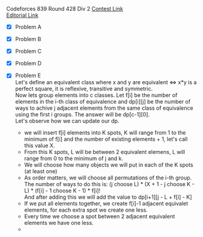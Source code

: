 Codeforces 839 Round 428 Div 2
[Contest Link](http://codeforces.com/contest/839)  
[Editorial Link](http://codeforces.com/blog/entry/53815)  

- [x] Problem A  

- [x] Problem B  

- [x] Problem C  

- [x] Problem D  

- [x] Problem E  
Let's define an equivalent class where x and y are equivalent <=> x*y is a perfect square, it is reflexive, transitive and symmetric.  
Now lets group elements into c classes. Let f[i] be the number of elements in the i-th class of equivalence and dp[i][j] be the number of ways to achive j adjacent elements from the same class of equivalence using the first i groups. The answer will be dp[c-1][0].  
Let's observe how we can update our dp.
  - we will insert f[i] elements into K spots, K will range from 1 to the minimum of f[i] and the number of existing elements + 1, let's call this value X.  
  - From this K spots, L will be between 2 equivalent elemens, L will range from 0 to the minimum of j and k.  
  - We will choose how many objects we will put in each of the K spots (at least one)
  - As order matters, we will choose all permutations of the i-th group.
The number of ways to do this is: (j choose L) * (X + 1 - j choose K - L) * (f[i] - 1 choose K - 1) * f[i]!  
And after adding this we will add the value to dp[i+1][j - L + f[i] - K]  
  - If we put all elements together, we create f[i]-1 adjacent equivalet elements, for each extra spot we create one less.  
  - Every time we choose a spot between 2 adjacent equivalent elements we have one less.  
  - 
